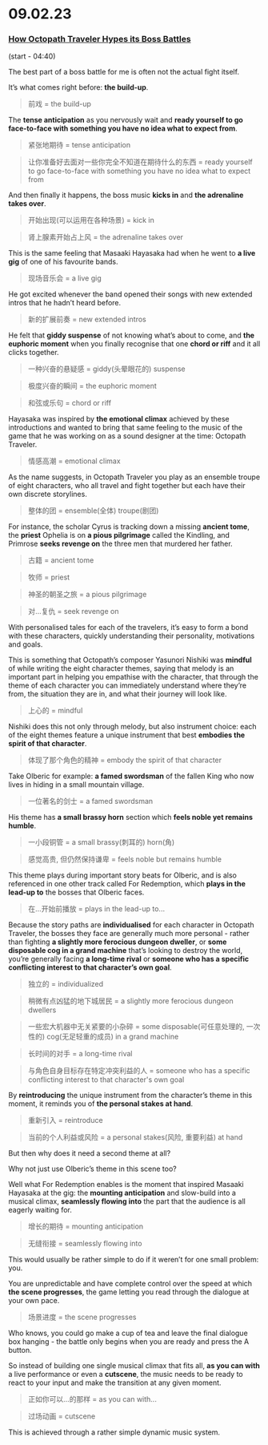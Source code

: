 # 09.02.23
### [How Octopath Traveler Hypes its Boss Battles](https://www.youtube.com/watch?v=b7Zc3f8cPnU)
(start - 04:40)

The best part of a boss battle for me is often not the actual fight itself.

It’s what comes right before: **the build-up**.
>前戏 = the build-up

The **tense anticipation** as you nervously wait and **ready yourself to go face-to-face with something you have no idea what to expect from**.
>紧张地期待 = tense anticipation

>让你准备好去面对一些你完全不知道在期待什么的东西 = ready yourself to go face-to-face with something you have no idea what to expect from

And then finally it happens, the boss music **kicks in** and **the adrenaline takes over**.
>开始出现(可以运用在各种场景) = kick in

>肾上腺素开始占上风 = the adrenaline takes over

This is the same feeling that Masaaki Hayasaka had when he went to **a live gig** of one of his favourite bands.
>现场音乐会 = a live gig

He got excited whenever the band opened their songs with new extended intros that he hadn’t heard before.
>新的扩展前奏 = new extended intros

He felt that **giddy suspense** of not knowing what’s about to come, and **the euphoric moment** when you finally recognise that one **chord or riff** and it all clicks together.
>一种兴奋的悬疑感 = giddy(头晕眼花的) suspense

>极度兴奋的瞬间 = the euphoric moment

>和弦或乐句 = chord or riff

Hayasaka was inspired by **the emotional climax** achieved by these introductions and wanted to bring that same feeling to the music of the game that he was working on as a sound designer at the time: Octopath Traveler.
>情感高潮 = emotional climax

As the name suggests, in Octopath Traveler you play as an ensemble troupe of eight characters, who all travel and fight together but each have their own discrete storylines.
>整体的团 = ensemble(全体) troupe(剧团)

For instance, the scholar Cyrus is tracking down a missing **ancient tome**, the **priest** Ophelia is on **a pious pilgrimage** called the Kindling, and Primrose **seeks revenge on** the three men that murdered her father.
>古籍 = ancient tome

>牧师 = priest

>神圣的朝圣之旅 = a pious pilgrimage

>对...复仇 = seek revenge on

With personalised tales for each of the travelers, it’s easy to form a bond with these characters, quickly understanding their personality, motivations and goals.

This is something that Octopath’s composer Yasunori Nishiki was **mindful** of while writing the eight character themes, saying that melody is an important part in helping you empathise with the character, that through the theme of each character you can immediately understand where they’re from, the situation they are in, and what their journey will look like.
>上心的 = mindful

Nishiki does this not only through melody, but also instrument choice: each of the eight themes feature a unique instrument that best **embodies the spirit of that character**.
>体现了那个角色的精神 = embody the spirit of that character

Take Olberic for example: **a famed swordsman** of the fallen King who now lives in hiding in a small mountain village.
>一位著名的剑士 = a famed swordsman

His theme has **a small brassy horn** section which **feels noble yet remains humble**.
>一小段铜管 = a small brassy(刺耳的) horn(角)

>感觉高贵, 但仍然保持谦卑 = feels noble but remains humble

This theme plays during important story beats for Olberic, and is also referenced in one other track called For Redemption, which **plays in the lead-up to** the bosses that Olberic faces.
>在...开始前播放 = plays in the lead-up to...

Because the story paths are **individualised** for each character in Octopath Traveler, the bosses they face are generally much more personal - rather than fighting **a slightly more ferocious dungeon dweller**, or **some disposable cog in a grand machine** that’s looking to destroy the world, you’re generally facing **a long-time rival** or **someone who has a specific conflicting interest to that character’s own goal**.
>独立的 = individualized

>稍微有点凶猛的地下城居民 = a slightly more ferocious dungeon dwellers

>一些宏大机器中无关紧要的小杂碎 = some disposable(可任意处理的, 一次性的) cog(无足轻重的成员) in a grand machine

>长时间的对手 = a long-time rival

>与角色自身目标存在特定冲突利益的人 = someone who has a specific conflicting interest to that character's own goal

By **reintroducing** the unique instrument from the character’s theme in this moment, it reminds you of **the personal stakes at hand**.
>重新引入 = reintroduce

>当前的个人利益或风险 = a personal stakes(风险, 重要利益) at hand

But then why does it need a second theme at all?

Why not just use Olberic’s theme in this scene too?

Well what For Redemption enables is the moment that inspired Masaaki Hayasaka at the gig: the **mounting anticipation** and slow-build into a musical climax, **seamlessly flowing into** the part that the audience is all eagerly waiting for.
>增长的期待 = mounting anticipation

>无缝衔接 = seamlessly flowing into

This would usually be rather simple to do if it weren’t for one small problem: you.

You are unpredictable and have complete control over the speed at which **the scene progresses**, the game letting you read through the dialogue at your own pace.
>场景进度 = the scene progresses

Who knows, you could go make a cup of tea and leave the final dialogue box hanging - the battle only begins when you are ready and press the A button.

So instead of building one single musical climax that fits all, **as you can with** a live performance or even a **cutscene**, the music needs to be ready to react to your input and make the transition at any given moment.
>正如你可以...的那样 = as you can with...

>过场动画 = cutscene

This is achieved through a rather simple dynamic music system.
